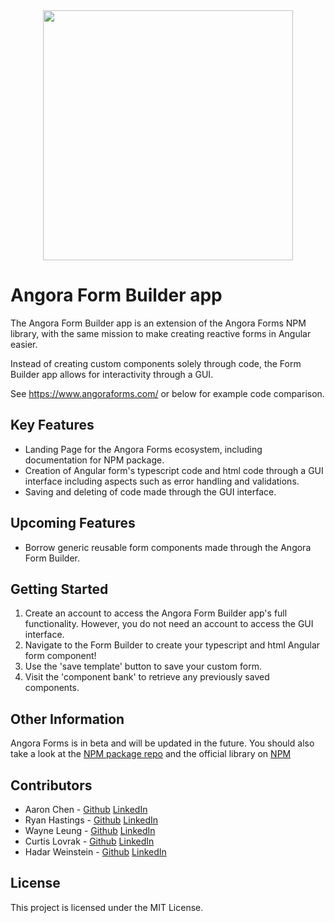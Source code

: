 <div align="center">
  <img width="400" src="https://i.ibb.co/QmqpnBL/angoralogo.png">
</div>

# Angora Form Builder app
The Angora Form Builder app is an extension of the Angora Forms NPM library, with the same mission to make creating reactive forms in Angular easier.

Instead of creating custom components solely through code, the Form Builder app allows for interactivity through a GUI.

See https://www.angoraforms.com/ or below for example code comparison.

## Key Features
- Landing Page for the Angora Forms ecosystem, including documentation for NPM package.
- Creation of Angular form's typescript code and html code through a GUI interface including aspects such as error handling and validations.
- Saving and deleting of code made through the GUI interface.

## Upcoming Features
- Borrow generic reusable form components made through the Angora Form Builder.

## Getting Started
1. Create an account to access the Angora Form Builder app's full functionality. However, you do not need an account to access the GUI interface.
2. Navigate to the Form Builder to create your typescript and html Angular form component!
3. Use the 'save template' button to save your custom form.
4. Visit the 'component bank' to retrieve any previously saved components.

## Other Information

Angora Forms is in beta and will be updated in the future. 
You should also take a look at the [NPM package repo](https://github.com/oslabs-beta/angora-forms/) and the official library on [NPM](https://www.npmjs.com/package/@angular/forms?activeTab=readme)

## Contributors

- Aaron Chen - [Github](https://github.com/achen220) [LinkedIn](https://www.linkedin.com/in/aaronchen9149)
- Ryan Hastings - [Github](https://github.com/rhaasti) [LinkedIn](https://www.linkedin.com/in/rhaasti)
- Wayne Leung - [Github](https://github.com/waynetwleung) [LinkedIn](https://www.linkedin.com/in/wayne-leung-1242422a)
- Curtis Lovrak - [Github](https://github.com/CurtisLovrak) [LinkedIn](https://www.linkedin.com/in/curtislovrak)
- Hadar Weinstein - [Github](https://github.com/HWein8) [LinkedIn](https://www.linkedin.com/in/hadarweinstein)

## License

This project is licensed under the MIT License.
